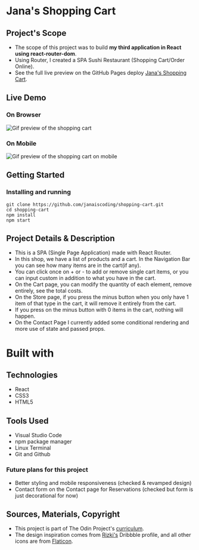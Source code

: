 # Jana's Shopping Cart

## Project's Scope

- The scope of this project was to build **my third application in React using react-router-dom**.
- Using Router, I created a SPA Sushi Restaurant (Shopping Cart/Order Online).
- See the full live preview on the GitHub Pages deploy [Jana's Shopping Cart](https://janaiscoding.github.io/shopping-cart/).

## Live Demo

### On Browser

![Gif preview of the shopping cart](src/assets/previews/shopping-cart-preview.gif)

### On Mobile

![Gif preview of the shopping cart on mobile](src/assets/shopping-cart-mobile-preview.gif)

## Getting Started

### Installing and running

```
git clone https://github.com/janaiscoding/shopping-cart.git
cd shopping-cart
npm install
npm start
```

## Project Details & Description

- This is a SPA (Single Page Application) made with React Router.
- In this shop, we have a list of products and a cart. In the Navigation Bar you can see how many items are in the cart(if any).
- You can click once on + or - to add or remove single cart items, or you can input custom in addition to what you have in the cart.
- On the Cart page, you can modify the quantity of each element, remove entirely, see the total costs.
- On the Store page, if you press the minus button when you only have 1 item of that type in the cart, it will remove it entirely from the cart.
- If you press on the minus button with 0 items in the cart, nothing will happen.
- On the Contact Page I currently added some conditional rendering and more use of state and passed props.

# Built with

## Technologies

- React
- CSS3
- HTML5

## Tools Used

- Visual Studio Code
- npm package manager
- Linux Terminal
- Git and Github

### Future plans for this project

- Better styling and mobile responsiveness (checked & revamped design)
- Contact form on the Contact page for Reservations (checked but form is just decorational for now)

## Sources, Materials, Copyright

- This project is part of The Odin Project's [curriculum](https://www.theodinproject.com/lessons/node-path-javascript-shopping-cart).
- The design inspiration comes from [Rizki's](https://dribbble.com/shots/19129666-Oish-Japanese-food-restaurant-landing-page/attachments/14288509?mode=media) Dribbble profile, and all other icons are from [Flaticon](https://www.flaticon.com/).
